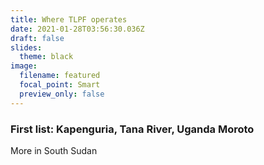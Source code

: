 ```yaml
---
title: Where TLPF operates
date: 2021-01-28T03:56:30.036Z
draft: false
slides:
  theme: black
image:
  filename: featured
  focal_point: Smart
  preview_only: false
---
```

### First list: Kapenguria, Tana River, Uganda Moroto


More in South Sudan

